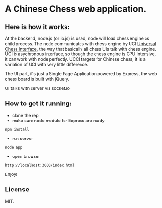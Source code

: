 # A Chinese Chess web application.  

## Here is how it works:

At the backend, node.js (or io.js) is used, node will load chess engine as child process. The node communicates with chess engine by UCI [Universal Chess Interface](http://en.wikipedia.org/wiki/Universal_Chess_Interface), the way that basically all chess UIs talk with chess engine. UCI is asychronous interface, so though the chess engine is CPU intensive, it can work with node perfectly. UCCI targets for Chinese chess, it is a variation of UCI with very little difference.  

The UI part, it's just a Single Page Application powered by Express, the web chess board is built with jQuery. 

UI talks with server via socket.io

## How to get it running:
- clone the rep
- make sure node module for Express are ready
````
npm install
````
- run server
````
node app
````
- open browser
````
http://localhost:3000/index.html
````

Enjoy!

## License
MIT.


